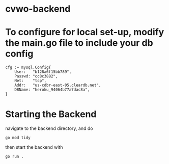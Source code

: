 # cvwo-backend

# To configure for local set-up, modify the main.go file to include your db config

	cfg := mysql.Config{
		User:   "b128a6f15bb789",
		Passwd: "cc8c3882",
		Net:    "tcp",
		Addr:   "us-cdbr-east-05.cleardb.net",
		DBName: "heroku_94064b77a7dac8a",
	}

# Starting the Backend

navigate to the backend directory, and do

``` go mod tidy ```

then start the backend with 

``` go run . ```
